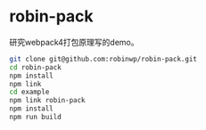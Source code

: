 # robin-pack

研究webpack4打包原理写的demo。

```bash
git clone git@github.com:robinwp/robin-pack.git
cd robin-pack
npm install
npm link
cd example
npm link robin-pack
npm install
npm run build
```
